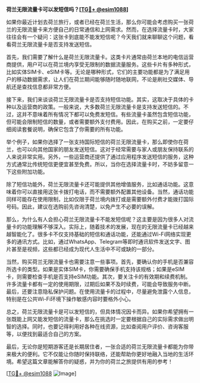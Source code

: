 **荷兰无限流量卡可以发短信吗？[[TG💪+ @esim1088](https://t.me/s/esim1088)]**

如果你最近计划去荷兰旅行，或者已经在荷兰生活，那么你可能会考虑购买一张荷兰的无限流量卡来方便自己的日常通信和上网需求。然而，在选择流量卡时，大家往往会有一个疑问：这张卡到底能不能发短信呢？今天我们就来聊聊这个问题，看看荷兰无限流量卡是否支持发送短信。

首先，我们需要了解什么是荷兰无限流量卡。这类卡片通常由荷兰本地的电信运营商提供，用户可以在荷兰境内享受无限制的数据流量服务。这些卡片有多种形式，比如实体SIM卡、eSIM卡等。无论是哪种形式，它们的主要功能都是为了满足用户的移动数据需求，让人们在荷兰期间能够随时随地联网，不论是刷社交媒体、导航还是查找信息都非常方便。

接下来，我们来谈谈荷兰无限流量卡是否支持短信功能。其实，这取决于具体的卡种以及运营商的政策。一般来说，大多数荷兰无限流量卡是支持发送短信的。不过，这并不意味着所有情况下都可以免费发短信。有些流量卡虽然包含短信功能，但可能会限制短信的数量，或者需要额外支付费用。因此，在购买之前，一定要仔细阅读套餐说明，确保它包含了你需要的所有功能。

举个例子，如果你选择了一张支持国际短信的荷兰无限流量卡，那么即使你在荷兰，也可以向其他国家的朋友发送短信。这对于经常需要与家人或朋友保持联系的人来说非常实用。另外，一些运营商还提供了通过应用程序发送短信的服务，这种方式通常比传统短信更便宜甚至免费。所以，当你在选择流量卡时，不妨多留意一下这些附加功能。

除了短信功能外，荷兰无限流量卡还可能提供其他增值服务，比如通话功能。这意味着你可以直接用这张卡拨打电话，而不需要额外配置其他设备。当然，通话功能同样可能存在使用限制，比如仅限于荷兰境内拨打或是需要额外付费才能拨打国际号码。因此，建议在选购前先咨询清楚，以免产生不必要的误解。

那么，为什么有人会担心荷兰无限流量卡不能发短信呢？这主要是因为很多人对流量卡的功能理解不够深入。实际上，随着技术的发展，现在的无限流量卡已经越来越智能化了。很多卡不仅支持基础的短信和通话功能，还能通过Wi-Fi网络实现更多的通讯方式。比如，通过WhatsApp、Telegram等即时通讯软件发送文字、图片甚至是视频，这些都已经成为现代人生活中不可或缺的一部分。

当然，购买荷兰无限流量卡也需要注意一些事项。首先，要确认你的手机是否兼容所选卡的类型。如果是实体SIM卡，你需要确保手机支持该规格；如果是eSIM卡，则需要检查手机是否支持eSIM功能。其次，要关注卡的有效期和续费机制。许多流量卡都有一定的使用期限，过期后如果不及时续费，可能会导致服务中断。最后，还要注意隐私保护问题。在使用流量卡的过程中，尽量避免泄露个人信息，特别是在公共Wi-Fi环境下操作敏感内容时要格外小心。

总之，荷兰无限流量卡是可以发短信的，但具体情况因卡而异。如果你希望拥有一张既能上网又能发短信的流量卡，那么在挑选时一定要根据自己的实际需求做出明智的选择。同时，也要记得利用好各种在线资源，比如查阅用户评价、咨询客服等，以便找到最适合自己的方案。

最后，无论你是短期游客还是长期居住者，一张合适的荷兰无限流量卡都能为你带来极大的便利。它不仅能让你随时保持联络，还能帮助你更好地融入当地的生活环境。希望这篇文章能解答你的疑惑，并为你的荷兰之旅提供有用的参考！

[[TG💪+ @esim1088](https://t.me/s/esim1088) ![Image](https://i.postimg.cc/4NQfJmqS/Snipaste-2025-05-13-00-14-12.png)]